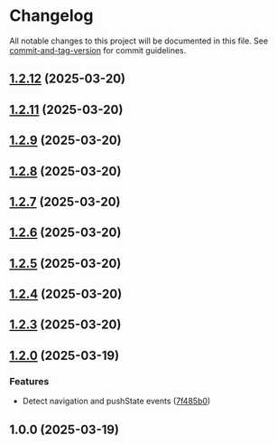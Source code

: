 # Changelog

All notable changes to this project will be documented in this file. See [commit-and-tag-version](https://github.com/absolute-version/commit-and-tag-version) for commit guidelines.

## [1.2.12](https://github.com/unlocomqx/url-notes/compare/v1.2.11...v1.2.12) (2025-03-20)

## [1.2.11](https://github.com/unlocomqx/url-notes/compare/v1.2.10...v1.2.11) (2025-03-20)

## [1.2.9](https://github.com/unlocomqx/url-notes/compare/v1.2.8...v1.2.9) (2025-03-20)

## [1.2.8](https://github.com/unlocomqx/url-notes/compare/v1.2.7...v1.2.8) (2025-03-20)

## [1.2.7](https://github.com/unlocomqx/url-notes/compare/v1.2.6...v1.2.7) (2025-03-20)

## [1.2.6](https://github.com/unlocomqx/url-notes/compare/v1.2.5...v1.2.6) (2025-03-20)

## [1.2.5](https://github.com/unlocomqx/url-notes/compare/v1.2.4...v1.2.5) (2025-03-20)

## [1.2.4](https://github.com/unlocomqx/url-notes/compare/v1.2.3...v1.2.4) (2025-03-20)

## [1.2.3](https://github.com/unlocomqx/url-notes/compare/v1.2.2...v1.2.3) (2025-03-20)

## [1.2.0](https://github.com/unlocomqx/url-notes/compare/v1.0.10...v1.2.0) (2025-03-19)


### Features

* Detect navigation and pushState events ([7f485b0](https://github.com/unlocomqx/url-notes/commit/7f485b044cc439a3f5ae49e19a32d04134f45ec4))

## 1.0.0 (2025-03-19)
